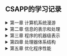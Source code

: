 ## CSAPP的学习记录

<details>
<summary> 第一章 计算机系统漫游</summary>

#### 引言

计算机系统是由**硬件**和**系统软件**组成的,它们共同工作来运行应用程序.

#### 1.1 信息就是位+上下文

hello程序的生命周期是从一个**源程序**开始的,即程序员通过编辑器创建并保存的文本文件,文件名是hello.c.也是一个比特序列.

区分不同数据对象的唯一方法是我们读到这些数据对象时的上下文.比如,在不同的上下文中,一个同样的字节序列可能表示一个整数,浮点数,字符串或者机器指令.

#### 1.2 程序被其他程序翻译成不同的格式

为了在系统上运行hello.c程序,每条C语句都必须被其他程序转化为一系列的低级机器语言指令.然后这些指令按照一种称为可执行目标程序的格式打好包,并以二进制磁盘文件的形式存放起来.目标程序也成为可执行目标文件.

在Unix系统上,从源文件到目标文件的转化是由编译器驱动程序完成的:

linux> gcc -o hello hello.c

![1](https://i.loli.net/2020/07/11/tavni1F3OQq9wZR.png)

#### 1.7 进程

一个CPU看上去都像是并发地执行多个进程,这是通过处理器在进程间切换来实现的.操作系统实现这种交错执行的进程称为**上下文切换.**]

操作系统保持跟踪进程运行所需的所有状态信息.这种状态,也就是**上下文**,包括很多信息,比如PC和寄存器文件的当前值,以及主存的内容.

#### 1.7.2 进程

一个进程实际上可以由多个称为线程的执行单元组成,每个线程都运行在进程的上下文中,并共享同样的代码和全局数据.

#### 1.7.3 虚拟内存

虚拟内存是一个抽象概念,它为每个进程提供了一个假象,即每个进程都在独占地使用主存.每个进程看见的内存都是一致的,称为虚拟地址空间.

虚拟地址空间由大量精确定义的区构成.

从最低的地址开始:

- 程序代码和数据
- 堆
- 共享库
- 栈
- 内核虚拟空间

#### 1.9.1 Amdahl定律

> S=1/(1-a+a/n)

主要观点:  要想显著加速整个系统,必须提升全系统中相当大的部分的速度.

#### 1.9.2 并发与并行

- 并发是指一个同时具有多个活动的系统,其目的是让计算机做的更多
- 并行则是指用并发来使一个系统运行得更快,目的是让计算机运行的更快.

主要是三个层次

- 线程级并发
- 指令级并行
- 单指令、多数据并行

#### 1.9.3 抽象

操作系统内核就是应用程序和硬件之间的媒介.它提供了三个基本的抽象:

1. 文件是对I/O设备的抽象
2. 虚拟内存是对主存和磁盘的抽象
3. 进程是处理器、主存和I/O设备的抽象.
</details>
<details>
<summary> 第二章 信息的表示和处理</summary>
> 孤立的一个位不是非常有用.但是,当把位组合在一起,再加上某种解释,即赋予不同的可能位模式以含义,就能够表示任何有限集合的元素.

#### intro

计算机的表示法是用有限数量的位来对一个数字编码,因此,但结果太大以至于不能表示时,某些计算就会溢出.

整数的表示虽然只能编码一个相对较小的数值范围,但是这种表示是准确的;

而浮点数虽然可以编码一个较大的数值范围,但是这种表示只是近似的.

#### 2.1.2 字数据大小

每台计算机都有一个字长,指明**指针数据**的标称大小.因为虚拟地址是以这样的一个字来编码的,所以字长决定的最重要的系统参数就是虚拟地址空间的最大大小.

使用确定大小的整数类型是程序员精确控制数据表示的最佳途径.其中包括ISO C99引入的int32_t和int64_t,分别为4字节和8字节.这样会有更好的移植性. 使用sizeof也是一种好方法.

#### 2.1.3 寻址和字节顺序

关于大小端的问题:

比如int x=0x1234567.

如果是大端法就是 01 23 45 67

小端法则是 67 45 23 01

大多数Intel兼容机都只有小端模式.

讲解程序代码: [show_byte.cpp](https://github.com/whhhite/skr_university_learning_record/blob/master/csapp/%E7%AC%AC%E4%BA%8C%E7%AB%A0/show_bytes.cpp)

##### 练习2.6:

len是不包括最后的\x00的.

##### 练习2.11:

inplace_swap这个函数是异或置换,所以中间值置0

#### 2.1.7 C语言中的位级运算

位级运算的一个常见应用是实现掩码运算，掩码是一个位模式。使用类似~0得到全1的掩码,这样的代码具有移植性.

##### 练习2.25:

length=0

0U-1=UMax,所以访问了非法地址. coredump

##### 练习2.26:

无符号数,小减大,会产生一个很大的无符号数.

#### 函数getpeername的安全漏洞

问题是由于数据类型的不匹配造成的:在一个地方是无符号数,另一个地方是有符号数.

##### 练习2.27

return (x+y)>=x 

##### 练习2.30

正溢出: x>=0 && y>=0 && (x+y)<0

负溢出: x<0 && y<0 && (x+y)>0

##### 练习2.32

x>0 y=INT_MIN,两者异号不判断溢出,但其实是溢出了.

[tsub_ok.cpp](https://github.com/whhhite/skr_university_learning_record/blob/master/csapp/%E7%AC%AC%E4%BA%8C%E7%AB%A0/show_bytes.cpp)

#### XDR库中的安全漏洞

问题是由于乘法溢出,导致复制的字节大于已分配的缓冲区的界限.

##### 练习2.37

由于uint64_t的强制类型转换,在asize这部分还不会溢出.

但是由于malloc的参数类型和是size_t,在这里还是会产生溢出.

应该修改成:

```
  uint64_t asize = ele_cnt * (uint64_t) ele_size;
  unsigned int asize2 = ele_cnt * ele_size;
  if (asize == asize2) {//执行分配 }
  else { //抛出异常}
```

#### 2.3.6 乘以常数

由于整数乘法比移位和加法的代价要大得多,许多C语言编译器试图以移位,加法和减法的组合消除很多整数乘以常数的情况.

如: x*14 则根据 14=2^3+2^2+2,编译器会重写成(x<<3)+(x<<2)+(x<<1)

##### 练习题2.42

见[div_16.cpp](https://github.com/whhhite/skr_university_learning_record/blob/master/csapp/%E7%AC%AC%E4%BA%8C%E7%AB%A0/div16.cpp)

##### 练习题2.46

A.对齐后得到结果是 0.00000000000000000000000[1100]

B.2^(-24)

C.运行了100个小时,有100 * 3600 * 10次,所以误差还是挺大的,大概0.343秒

D.差了686米

#### 2.4.2 IEEE浮点表示

V=(-1)^s × M × 2^E

将浮点数的位表示划分为三个字段

- 一个单独的符号位直接编码符号s
- k位的阶码字段 exp
- n位的小数字段frac

float中 s=1 k=8 n=23 

double中 s=1 k=11 n=52

分为三种情况:

1. 规格化的值

偏置值Bias=2^(k-1)-1

阶码的值 E=e-Bias

M=1+f,也叫做隐含的以1开头的表示

2. 非规划化的值

E=1-Bias

M=f

3. 特殊值

当阶码全为1,小数全为0则为无穷

小数非0时,则表示为NaN(Not a number)

#### 2.4.5 浮点运算

浮点加法有个最大的问题，就是不具有结合性，大数会把小的数字吃掉，这是因为舍入的原因。乘法也一样

##### 练习2.54

int转float 有可能被舍入,
</details>

<details>
<summary> 第三章 程序的机器级表示</summary>

#### 3.2.1 机器级代码


- 程序计数器(通常称为"PC",在x86-64中用%rip表示)给出将要执行的下一条指令在内存中的地址.
- 整数寄存器文件中包括16个命名的位置,分别存储64位的值.这些寄存器可以存储地址或整数数据
- 一组向量寄存器可以存放一个或多个整数或浮点数值

程序内存包含:程序的可执行机器代码,操作系统需要的一些信息,用来管理过程调用和返回的运行时栈,以及用户分配的内存块(比如说用malloc库函数分配的)



#### 3.4.1 操作数指示符

大多数指令有一个或多个操作数,指示出执行一个操作中要使用的源数据值,以及放置结果的目的位置.

各种不同的操作数的可能性被分为三种类型:

1. 立即值, 用来表示常数, 用$开头.可以直接写整数,汇编器会将其编译成对应的二进制格式.
2. 寄存器, 即寄存器的名称, 代表某个寄存器内部的值.
3. 内存引用, 代表某个内存地址的值, 也就是寻址或者说是取地址运算, 用括号包起来一个值, 这个值可以是常量, 取得的值或者是计算所得.

寻址的模式,最常用的形式是 

`计算出的内存地址 = 立即数偏移量 + Rb + Ri * s`



##### 练习题3.1

|      地址      |  值  |
| :------------: | :--: |
| 内存地址 0x100 | 0xFF |
| 内存地址 0x104 | 0xAB |
| 内存地址 0x108 | 0x13 |
| 内存地址 0x10C | 0x11 |

| 寄存器 |  值   |
| :----: | :---: |
|  %rax  | 0x100 |
|  %rcx  |  0x1  |
|  %rdx  |  0x3  |



|     操作数      |                              值                              |
| :-------------: | :----------------------------------------------------------: |
|      %rax       |                            0x100                             |
|      0x104      |                  表示寻绝对地址,结果是0xAB                   |
|     $0x108      |                          常量 0x108                          |
|     (%rax)      |        将%rax寄存器中的0x100当做地址寻址,结果是 0xFF         |
|     4(%rax)     | 表示基址+偏移量地址,为 %rax中的 0x100地址加0x4,即 0x104地址,结果为0xAB |
|  9(%rax, %rdx)  |    表示变址寻址, 为 9+ 0x100 + 0x3 = 0x10C, 所以值是0x11     |
| 260(%rcx, %rdx) |           同理地址是 260 + 1 + 3 = 0x108, 值是0x13           |
|  0xFC(,%rcx,4)  |       比例变址寻址,结果是 0xFC + 4 = 0x100, 值是 0xFF        |
| (%rax, %rdx, 4) |  带s的变址寻址,计算后的内存是 0x100 + 4*3 = 0x10C,值是0x11   |

#### 3.4.2 数据传送指令

##### MOV类

> 指令为: MOV  S , D
>
> 效果为: 传送 D<-S

在这里把S叫做源操作数, 把D叫做目的操作数.

MOV类由四条指令构成:**movb**,**movw**,**movl**,**movq**,区别是操作数大小不同.

x86-64限制了MOV的两个操作数都不能都是内存地址,如果要实现,就找寄存器当工具人. 

大多数情况中,MOV指令只会更新目的操作数指定的那些寄存器字节或内存位置.唯一例外是,**movl**指令以寄存器作为目的时,会把该寄存器的高位4字节设置为0.这是由于x86-64采用的惯例,即任何为寄存器生成的32位值得指令都会把该寄存器的高位部分置为0.

常规的movq命令只能处理32位的源操作数,将其符号扩展得到64位. 而movbsq可以直接将64位数作为源操作数, 但目的只能是寄存器.

关于MOVZ和MOVS,这两个指令都是在将较小的源值复制到较大的目的时使用.

区别在于MOVZ使用0来填充,而MOVS使用符号位来填充.

在MOVS中有个指令cltq,用于将%eax符号扩展到%rax,等价于movslq %eax,%rax.



##### 练习题3.3

`movb $0xF, (%ebx)`	内存引用的寄存器必须是4bytes，改成`movb $0xF, (%rbx)`
`movb %al, %sl`	没有叫做`sl`的寄存器,只有`sil`和`spl`.
`movl %eax, %rdx`	寄存器大小不匹配



##### 练习题3.4

|     src_t     |  dest_t  |                             指令                             |
| :-----------: | :------: | :----------------------------------------------------------: |
|     long      |   long   |          movq (%rdi),%rax; <br />move %rax, (%rsi)           |
|     char      |   int    | 扩展符号到32位,<br />movsbl (%rdi), %eax;<br />movl %eax, (%rsi) |
|     char      | unsigned |         movsbl (%rdi), %eax;<br />movl %eax, (%rsi)          |
| unsigned char |   long   | unsigned, 零扩展. 零扩展没有扩展到64位的指令,32位就相当于64位的零扩展了.<br />movzbl (%rdi), %rax<br />movq %rax, (%rsi) |
|      int      |   char   |  区别在第二步<br />movl (%rdi), %eax<br />movb %al, (%rsi)   |



##### 练习题3.5

不考虑编译优化的话是:

```
void decode1(long *xp, long *yp, long *zp){
	long temp1 = *xp;
	long temp2 = *yp;
	long temp3 = *zp;
	*yp = temp1;
	*zp = temp2;
	*xp = temp3;
}
```



#### 3.4.4 压入和弹出栈数据

从%rbp寄存器中压一个四字入栈的指令`pushq`可以分解为:

```popq可以分解为:
subq $8, %rsp
push %rbp, (%rsp)
```

`popq`可以分解为:

```
movq (%rsp), %rax
addq %$8, %rsp
```



#### 3.5.3 移位操作

移位量可以是一个立即数,或者放在单字节寄存器%cl上.

| leaq 7 (%rax, %rax, 8), %rdx | `x + 8x + 7` |
| ---------------------------- | ------------ |
|                              |              |

##### 练习3.9

```
// x in %rdi, n in %rsi
shift_left4_rightn:
    movq %rdi, %rax;
    salq  $4, %rax     # x <<= 4
    movq %esi, %ecx;
    sarq  %cl, %rax    # x >>= n
```

##### 练习3.10

```
long t1 = x | y;
long t2 = t1 >> 3;
long t3 = ~t2;
long t4 = z - t3;
```

##### 练习3.11:

用于置0.比move开销小.



#### 3.5.5 特殊的算术操作

`imulq`和`mulqs`: "单操作数"乘法指令,用于处理128位的乘积.其中一个参数必须在%rax中.结果用%rdx存高64位,用%rax存低64位.

`idivq`:这个是有符号数的除法指令, 操作数S是除数, 被除数固定使用%rax作为低64字节, %rdx作为高64字节. 除法进行完之后,商存储在%rax中, 而余数存储在%rdx中.

`cqto`: 这个指令没有操作数, 将%rdx的位设置为%rax的符号位



##### 练习3.12

把`cqto`改成把%rdx的位置为0;



#### 3.6.1条件码

1. CF 进位标志, 最近的操作使最高位产生进位
2. ZF 零标志, 最近的操作的结果得到0
3. SF 符号标志, 最近的操作结果是负数
4. OF 溢出标志, 最近的操作导致补码溢出,正负溢出都算



`CMP`和`TEST`只改变条件码,前者是减法,后者是与(检测正负0).

同时注意`CMP`的操作数与`SUB`是相反的.

`SET`和`JMP`都可以根据条件码进行判断操作.

##### 练习3.13

- ```
  cmpl  %esi, %edi
  setl  %al
  ```

  后缀 ‘l’ 和寄存器指示符表明是 32 位操作数，而且调用的是有符号的小于比较。所以 `data_t` 一定是 int 。

- ```
  cmpw  %si, %di
  setge %al
  ```

  后缀 ‘w’ 和寄存器指示符表明是 16 位操作数，而且调用的是有符号的大于等于。所以 `data_t` 一定是 short。

- ```
  cmpb  %sil, %dil
  setbe %al
  ```

  后缀 ‘b’ 和寄存器指示符表明是 8 位操作数，而且调用的是无符号小于等于。所以 `data_t` 一定是 unsigned char 。

- ```
  cmpq  %rsi, %rdi
  setne %al
  ```

  后缀 ‘q’ 和寄存器指示符表明是 64 位操作数，同时比较符号是 `!=` ，有符号、无符号和指针参数都是一样的。所以 `data_t` 可以是 long、unsigned long 或 char * 。



`JMP`三种用法:

1. `JMP .L1`  等于goto
2. `JMP *%rax ` 用%rax的值作为跳转目标
3. `JMP *(%rax) `以%rax的值来读地址,从内存中读出并且跳转.



##### 练习3.15

```
4003fa: 74 02    je    XXXXXX
4003fc: ff do    callq *%rax
```

> je 指令的目标为 `0x4003fc + 0x02 = 0x4003fe` 

```
40042f: 74 f4    je   XXXXXX
400431: 5d       pop  %rbp
```

> je 指令的目标为 `0x400431 - 12（0xf4是-12的一个字节的补码表示）= 0x400425` 

```
XXXXXX: 77 02    ja   400547
XXXXXX: 5d       pop  %rbp
```

> 跳转目标是绝对地址 `0x400547` 。根据字节编码，一定在距离 pop 指令 `0x2` 的地址处。所以，pop 指令地址为 `0x400547 - 0x2 = 0x400545` 。**注意，ja 指令的编码需要 2 个字节。**所以 ja 指令的地址为 `0x400543`处。

```
4005e8: e9 73 ff ff ff     jmp  XXXXXX
4005ed: 90                 nop
```

> 偏移量是 `0xffffff73` ，也就是 `-141` 。所以跳转目标为 `0x4005ed - 141 = 0x400560` 

##### 练习3.18

```
long test(long x, long y, longz) {
    long val = x + y + z;
    if (x < -3) {
        if (y < z)
            val = x * y;
        else
            val = y * z;
    } else if (x > 2) 
        val = x * z;
   return val;
}
```



##### 练习3.21

```
long test(long x, long y) {
    long val = 8 * x;
    if (y > 0) {
        if (x < y)
            val = y - x;
        else
            val = x & y;
    } else if (y <= -2)
        val = x + y;
    return val;
}
```

#### 3.6.7 循环

##### 练习3.23

A.`%rax` 存放 x ，`%rcx` 存放 y ，`%rdx` 存放 n 

B. 用`leaq`指令 实现+y和++;

##### while循环

while语句的通用形式如下:

```
while(test-expr):

​	body-statement
```



1. 第一种翻译方法,我们称之为`跳转到中间`,它执行一个无条件跳转跳到循环结尾处的测试,以此来执行初始的测试.

```
	goto test;

loop:

​	body-statement

test:

​	t=test-expr;

​	if(t)

​		goto loop;
```

2. 第二种翻译方法,我们称之为`guarded-go`,首先用条件分支,如果初始条件不成立就跳过循环,把代码变换为`do-while`循环.

```
t=test-expr;

if(!t)

​	goto done;

loop:

​	body-statement;

​	t=test-expr;

​	if(t)

​		goto loop;

done;
```



##### 练习3.24

```
long loop_while(long a, long b)
{
    long result = 1;
    while (a < b) {
        result = result * (a + b);
        a = a + 1 ;
    }
    return result;
}
```

##### 练习题3.26

1. `jmp`

2. ```
   long fun_a(unsigned long x) {
       long val = 0;
       while (x) {
           val ^= x;
           x >>= 1;
       }
       return val & 0x1;
   }
   ```

3. 奇偶校验

##### for循环:

```
for(init-expr;test-expr;update-expr)

​	body-statement
```

等价于

```
init-expr;

while(test-expr){

​	body-statement;

​	update-expr

}
```

GCC为for循环产生的代码时while循环的两种翻译之一.

##### 练习3.28

A.

```
long fun_b(unsigned long x) {
    long val = 0;
    long i;
    for (i = 64; i != 0; i--) {
        val = (val * 2) | (x & 0x1);
        x >>= 1;
    }
    return val;
}
```

B.因为是使用guarded-do生成的,而初始化为0x40,一定满足,所以没必要测试.

C.reverse

##### 练习3.29

A. 导致i++无法执行,进入死循环.

B. 用goto跳过body-statement.

#### 3.6.8 switch语句

swtich 语句通过使用`跳转表`这种数据结构使得实现更加高效.\

GCC扩展了C语言, 加入了&&运算符用来取得指向标号的指针, 然后组成一个指针数组. 这样就可以用测试的值运算后得到的值直接进行索引来跳转.

` jmp *.L4(, %rsi, 8)`

跳转表:

```
.L4:
    .quad    .L3
    .quad    .L8
    .quad    .L5
    .quad    .L6
    .quad    .L7
```

##### 练习3.30

分析汇编:

```
# void switch2(long x, long *dest)
# x in %rdi
switch2:
    addq    $1, %rdi    # x = x + 1 ，所以 x 的最小值是 -1    
    cmpq    $8, %rdi    # 7结束   
    ja      .L2         # 超过 8 就跳转到 L2，所以 L2 相当于 default   
    jmp     *.L4(, %rdi, 8)    # 没有超过 8 就进入跳转表
```

##### 练习3.31

```
void switcher(long a, long b, long c, long *dest)
{
    long val;
    switch(a) {
    case 5:     /* Case A */
        c = b ^ 15;
        /* Fall through */
    case 0:     /* Case B */
        val = c + 112;
        break;
    case 2:     /* Case C */
    case 7:     /* Case D */
        val = (c + b) << 2;
        break;
    case 4:     /* Case E */
        val = a;
        break;
    default:
        val = b;
    }
    *dest = val;
}
```



#### 3.7过程

过程是软件中一种很重要的抽象.它提供了一种封装代码的方式,用一组指定的参数和一个可选的返回值实现了某种功能.过程在不同的语言中的表现形式不同, 比如函数, 方法等.

假设过程P调用过程Q:

- 传递控制: 在进入过程Q的时候,程序计数器必须被设置为Q的代码的初始地址,然后在返回时,要把程序计数器设置为P中调用Q后面那条指令的地址.
- 传递数据: P必须能向Q提供一个或多个参数,Q也能返回一个值.
- 分配和释放内存: Q可能需要为局部变量分配内存,返回时释放内存.

##### 3.7.1 运行时栈

C语言过程调用机制的一个关键特征在于使用了栈数据结构提供的后进先出的内存管理原则.

##### 3.7.3 数据传送

其实就是调用规则.

| 操作数大小 | 参数数量 |      |      |      |      |      |
| :--------: | :------: | :--: | :--: | :--: | :--: | ---- |
|            |    1     |  2   |  3   |  4   |  5   | 6    |
|     64     |   %rdi   | %rsi | %rdx | %rcx | %r8  | %r9  |
|     32     |   %edi   | %esi | %edx | %ecx | %r8d | %r9d |
|     16     |   %di    | %si  | %dx  | %cx  | %r8w | %r9w |
|     8      |   %dil   | %sil | %dl  | %cl  | %r8b | %r9b |

多于6个参数的放栈上.

##### 练习3.33

根据 size得知 sizeof(a)+sizeof(b)=6

所以一个为4,一个为2.且4扩8,2变1.

`int procprob(int a, short b, long *u, char *v)`
`int procprob(int b, short a, long *v, char *u)`

#### 3.7.5 寄存器中的局部存储空间

根据惯例,寄存器`%rbx`,`%rbp`和`%r12~%r15`被划分为`被调用者保存寄存器`.

所有其他的寄存器,除了栈指针`%rsp`,都分类为`调用者保存寄存器`



##### 练习3.34

A.局部值 a0 ~ a5 分别保存被调用者保存寄存器 %rbx、%r15、%r14、%13、%12 和 %rbp。

B.局部值 a6 和 a7 存放在栈中相对于栈指针偏移量为 0 和 8 的地方。

C. 因为用于存临时变量的寄存器只有6个. 

##### 练习3.35

寄存器保存参数x的值

```
long rfun(unsigned long x){
    if( x == 0 ){
        return return 0;
    }
    unsigned long nx = x >> 2;
    long rv = rfun(nx);
    return x + rv;
}
```

#### 3.8 数组分配和方问

#### 3.8.1 基本原则

假设E是一个int型的数组,而我们想计算E[i],在此,E的地址存放在寄存器%rdx中,而i存放在寄存器%rcx中.内存引用指令为:

> movl (%rdx,%rcx,4),%eax

#### 3.9.1 结构

类似于数组的实现,结构的所有组成部分都存放在内存中一段连续的区域内,而指向结构的指针就是结构第一字节的地址.

rp->width等价于表达式(*rp).width.

结构的各个字段的选取完全是在编译时处理的.机器代码不包含关于字段声明或字段名字的信息.

##### 练习3.42

```
long fun(struct ELE *ptr){
    long value = 0;
    while(ptr!=NULL){
        value += ptr->v;
        ptr= ptr->p;
    }
    return value;
}
```

#### 3.9.2联合

联合的空间始终等于其中最大的元素所占据的空间. 联合的一个优点是, 以不同的数据类型去访问数据的时候, 位级表示是一样的.

如果数据结构中存在很多互斥的数据,使用联合能够节省非常大的空间.

##### 练习3.43

|         expr         | type  |                             代码                             |
| :------------------: | :---: | :----------------------------------------------------------: |
|      `up->t1.u`      | long  |            `movq (%rdi), %rax movq %rax, (%rsi)`             |
|      `up->t1.v`      | short |             `movw 8(%rdi), %ax movw %ax, (%rsi)`             |
|     `&up->t1.w`      | char* |              `addq $10, %rdi movq %rdi, (%rsi)`              |
|      `up->t2.a`      | int*  |                     `movq %rdi, (%rsi)`                      |
| `up->t2.a[up->t1.u]` |  int  | `movq (%rdi), %rax movl (%rdi, %rax, 4), %eax movl %eax, (%rsi)` |
|     `*up->t2.p`      | char  |    `movq 8(%rdi), %rax movb (%rax), %al movb %al, (%rsi)`    |

#### 3.9.3 数据对齐

对齐限制简化了形成处理器和内存系统之间接口的硬件设计.

##### 练习3.44

A. `struct P1 {int i; char c; int j; char d};`

|  i   |  c   |  j   |  d   | 总共 | 对齐 |
| :--: | :--: | :--: | :--: | :--: | :--: |
|  0   |  4   |  8   |  12  |  16  |  4   |

B. `struct P2 {int i; char c; char d; long j};`

|  i   |  c   |  j   |  d   | 总共 | 对齐 |
| :--: | :--: | :--: | :--: | :--: | :--: |
|  0   |  4   |  5   |  8   |  16  |  8   |

C. `struct P3 {short w[3]; char c[3]};`

|  w   |  c   | 总共 | 对齐 |
| :--: | :--: | :--: | :--: |
|  0   |  6   |  10  |  2   |

D. `struct P4 {short w[5]; char *c[3]};`

|  w   |  c   | 总共 | 对齐 |
| :--: | :--: | :--: | :--: |
|  0   |  16  |  40  |  8   |

E. `struct P5 {struct P3 a[2]; struct P2 t};`

|  a   |  t   | 总共 | 对齐 |
| :--: | :--: | :--: | :--: |
|  0   |  24  |  40  |  8   |

##### 练习3.45

A.

|  字段  |  a   |  b   |  c   |  d   |  e   |  f   |  g   |  h   |
| :----: | :--: | :--: | :--: | :--: | :--: | :--: | :--: | :--: |
|  大小  |  8   |  2   |  8   |  1   |  4   |  1   |  8   |  4   |
| 偏移量 |  0   |  8   |  16  |  24  |  28  |  32  |  40  |  48  |

B. 56 个字节长。

C. 从大往小排 40

#### 3.10.1 理解指针

- 每个指针都对应一个类型.这个类型表明该指针指向的是哪一类对象.
  - 指针类型不是机器代码中的一部分
  - 它们是C语言提供的一种抽象,帮助程序员避免寻址错误
- 每个指针都有一个值
  - 这个值是某个指定类型的对象的地址
  - 特殊的NULL(0)值表示该指针没有指向任何地方
- 指针用'&'运算符创建
  - leaq指令是设计用来计算内存引用的地址的.
  - &运算符的机器代码实现常常用这条指令来计算表达式的值
- *操作符用于间接引用指针.
  - 间接引用是用内存引用来实现的
- 数组与指针紧密联系
  - 数组引用(a[3])与指针运算和间接引用(*(a+3))有一样的效果
- 将指针从一种类型强制转换成另一种类型,只改变它的类型,而不改变它的值.
- 指针也可以指向函数.
  - 函数指针的值是该函数机器代码表示中第一条指令的地址.

</details>

<details>
<summary> 第四章 处理器体系结构</summary>

## 处理器体系结构

`指令集体系结构`(Instruction-Set Architecture, ISA)

### 4.1 Y86-64指令集体系结构

1. 15个寄存器, 不包括%r15. 这样内部寻址可以用0-15来选择寄存器. %rsp依然用作栈指针
2. 每个寄存器都存储64位=8字节值, 机器里操作的所有值也都是8字节长
3. 三个一位的条件码: ZF SF 和 OF
4. 程序计数器 PC
5. 有一个状态码 Stat 用于表示程序状态
6. DMEM 内存, 这用虚拟地址来引用

#### 4.1.2 Y86-64指令

只包括8字节整数操作

- `movq`. irmovq, rrmovq, mrmovq, rmmovq. 第一个字母表示源, 第二个字母表示目标. i = 立即数, r = 寄存器, m = 内存
  - 内存引用方式是简单的基址和偏移量形式. 
- 运算指令有四个, addq, subq, andq, xorq, 只能对寄存器进行操作. 这些指令会同时设置条件码.
- 7个跳转指令, jmp, jle, jl, je, jne, jge, jg
- 6个条件传送指令, cmovle, cmovl, cmove, cmovne, cmovge, cmovg. 
- call 和 ret 
- pushq 和 popq
- halt 停止指令的执行, 导致处理器停止,状态码会设置成HLT.

#### 4.1.3 指令编码

每条指令的第一个字节表明指令的类型.这个字节分为两部分,每部分4位;高四位是代码部分,低四位是功能部分.

几个指令类的具体代码对应关系如下:

| 整数操作 |          | 分支指令 |          |      |          | 传送指令 |          |        |          |
| :------: | :------: | :------: | :------: | :--: | :------: | :------: | :------: | :----: | :------: |
|   指令   | 字节编码 |   指令   | 字节编码 | 指令 | 字节编码 |   指令   | 字节编码 |  指令  | 字节编码 |
|   addq   |    60    |   jmp    |    70    | jne  |    74    |  rrmovq  |    20    | cmovne |    24    |
|   subq   |    61    |   jle    |    71    | jge  |    75    |  cmovle  |    21    | cmovge |    25    |
|   andq   |    62    |    jl    |    72    |  jg  |    76    |  cmovl   |    22    | cmovg  |    26    |
|   xorq   |    63    |    je    |    73    |      |          |  cmove   |    23    |        |          |

寄存器的编码是:

|  寄存器  | 编码 |
| :------: | :--: |
|   %rax   |  0   |
|   %rcx   |  1   |
|   %rdx   |  2   |
|   %rbx   |  3   |
|   %rsp   |  4   |
|   %rbp   |  5   |
|   %rsi   |  6   |
|   %rdi   |  7   |
| %r8-%r14 | 8-E  |
| 无寄存器 |  F   |

所有整数采用小端法格式.当指令按照反汇编格式数写时,这些字节就以相反的顺序出现.

指令集的一个 重要性质就是字节编码必须有唯一的解释.

##### 练习4.1

```
0x100 30 F3 0F 00 00 00 00 00 00 00
0x10A 20 31
0x10C 40 13 fd ff ff ff ff ff ff ff
0x116 60 31
0x118 70 0C 01 00 00 00 00 00 00
```

#### 4.1.4 Y86-64异常

状态码stat对应的值:

|  值  | 名称 |     含义      |
| :--: | :--: | :-----------: |
|  1   | AOK  |   正常操作    |
|  2   | HLT  | 执行了HLT命令 |
|  3   | ADR  |   非法地址    |
|  4   | INS  |   非法指令    |

#### 4.1.5 Y86-64程序

以"."开头的词是`汇编器伪指令`.它们告诉汇编器调整地址,以便在那里产生代码或插入一些数据.

##### 练习题4.4

```
long rsum(long *start, long count)
start in %rdi, count in %rsi

rsum:
    xorq %rax, %rax         %rax置0
    test %rsi, %rsi         测试count
    jle  L2                 小于等于0则跳转到L2

    pushq %rbp
    movq (%rdi), %rbx       把start的值保存到%rbp中
    addq $8, %rdi           准备参数 start + 1
    subq $1, %rsi           准备参数 count - 1
    callq rsum              调用新过程
    addq %rbx, %rax         将保存的start的值加到返回值上
    popq %rbx               恢复%rbp的值
    ret                     返回%rax
  .L2
    rep; ret                返回0, 直接返回0的情况下, 没有用到%rbp, 所以也无需弹栈
```

修改部分加**表示:

```
long rsum(long *start, long count)
start in %rdi, count in %rsi

rsum:
    xorq %rax, %rax         %rax置0
**  andq %rsi, %rsi         测试count
    jle  L2                 小于等于0则跳转到L2

    pushq %rbp
**  mrmovq (%rdi), %rbx     把start的值保存到%rbp中
**  irmovq $1, %r8          准备常量1到%r8寄存器
**  irmovq $8, %r9          准备常量8到%r9寄存器
**  addq %r9, %rdi          准备参数 start + 1
**  subq %r8, %rsi          准备参数 count - 1
    callq rsum              调用新过程
    addq %rbx, %rax         将保存的start的值加到返回值上
    popq %rbx               恢复%rbp的值
    ret                     返回%rax
  .L2
    rep; ret                返回0, 直接返回0的情况下, 没有用到%rbp, 所以也无需弹栈
```

##### 练习题4.5

压入%rsp的原始值,因为减为0

##### 练习题4.6

弹出原来的值.

### 4.2 HCL

在HCL中,多路复用函数是用`情况表达式`来描述的

```
[
    select1 : expr1;
    select2 : expr2;
    select3 : expr3;
        .
        .
        .
    selectN : exprN;
]
```

集合存储器时钟 暂不总结

### 4.3 Y86-64

处理的阶段:

- 取指
  - 从内存中读取指令字节.地址为程序计数器(PC)的值
  - 从指令中抽取指令指示部分的两个四位部分,称为icode(指令代码)和ifun(指令功能
  - 它可能取出一个寄存器指示符字节,指明一个或两个寄存器操作数指示符rA和rB.
  - 它还可能取出一个8字节常数字valC.
  - 它按顺序方式计算当前指令的下一条指令的地址valP.
- 译码
  - 从寄存器文件中读入最多两个操作数,得到值valA和valB
- 执行
  - ALU要么执行指令指明的操作,计算内存引用的有效地址,要么增加或减少栈指针,得到的值为valE.
  - 也可能设置条件码,根据条件传送指令更新目标寄存器,以及决定跳转.
- 访存
  - 这个阶段可以将数据写入内存, 或者从内存读出数据, 读出的值为valM.
- 写回
- 更新PC

##### OPq系列指令和rrmovq,irmovq指令

这一系列指令无需操作内存, 来看一看三者的执行过程:

|  阶段  |                          Opq rA, rB                          |                        rrmovq rA, rB                         |                         irmovq V, rB                         |
| :----: | :----------------------------------------------------------: | :----------------------------------------------------------: | :----------------------------------------------------------: |
| 取指令 | 从程序计数器的地址中取出icode:ifun, 由于是单字节, 下一条程序计数器的地址 +1: M1[PC] => icode:ifun 取单字节, 表示两个寄存器, 下一条程序计数器的地址 +1: M1[PC+1] => rA : rB 取完了两字节的指令, 得到下一条程序计数器的地址是 PC + 2, 此时知道了valP的值: PC + 2 => valP | 由于rrmovq和OPq操作的都是两个寄存器, 因此这一阶段和OPq相同.  | irmovq相比前两个操作, 除了读入之前两个操作的两字节之外, 还需要读入额外的8字节操作数valC: M8[PC+2] => valC valP => PC + 10 |
|  译码  |    从寄存器中读出valA和valB: R[rA] => valA R[rB] => valB     |   由于rrmovq只需要知道rA的值,因此只取rA的值: R[rA] => valA   |        由于valA是不用操作的, valB是目标, 所以无需译码        |
|  执行  | 将valB 和 valA 送入ALU进行操作, 得到 valE: valA OP valB => valE 同时我们的Y86还会在此时设定条件码: Set CC | 此时由于无需计算valA, 实际的操作就是valA + 0, 不改变valA: valA + 0 => valE | 无需记性计算, 只是把valC 放入 valB, 所以valE就是valC: valC + 0 => valE |
|  访存  |                    仅操作寄存器, 无需访存                    |                    仅操作寄存器, 无需访存                    |                        这个也无需访存                        |
|  写回  |              要把valE写入到 rB中: valE => R[rB]              |              要把valE写入到 rB中: valE => R[rB]              | 要把valE写入到 rB中: valE => R[rB], 这三条操作都是对rB操作, 所以是一样的 |
| 更新PC |                  更新程序计数器: valP => PC                  |                  更新程序计数器: valP => PC                  |   同样需要更新程序计数器: valP => PC, 这条指令长度是10字节   |

##### rmmovq 和 mrmovq 指令

最大的特点的带上了内存读写, 也就是存在访存操作. 因为有了访存操作, 在之前需要计算出内存地址

|  阶段  |                       rmmovq rA, D(rB)                       |                       mrmovq D(rB), rA                       |
| :----: | :----------------------------------------------------------: | :----------------------------------------------------------: |
| 取指令 | 两个取指令都是一样的: 取指令: icode:ifun <= M1[PC] 取寄存器: rA:rB <= M1[PC+1], 注意mrmovq解释寄存器的顺序相反 取偏移量常数: valC <= M1[PC+2] 指令是10字节长度, 计算出新的PC地址: valP = PC + 10 |                                                              |
|  译码  | 取出valA和valB, 因为valA是要写入的值, valB是基地址, 都要用到 | 只要取出valB即可, 因为valB的值是基地址, 要计算出实际的内存地址. rA则是目标对象 ,无需取出valA. |
|  执行  | 两者这里是一样的, 都需要通过valC和valB计算出实际内存地址: valE = valB + valC |                                                              |
|  访存  |  这条指令需要把valA写入valE对应的内存地址: valA => M8[valE]  |  这条指令先要从计算出的内存地址中取出valM M8[valE] => valM   |
|  写回  |                    这个指令无需写回寄存器                    |          将刚刚取出的valM写入寄存器: valM => R[rA]           |
| 更新PC |                          PC <= valP                          |                                                              |



##### pushq 和 popq 指令

多了操作%rsp寄存器的操作

|  阶段  |                            pushq                             |                             popq                             |
| :----: | :----------------------------------------------------------: | :----------------------------------------------------------: |
| 取指令 | 两个取指令都是一样的: 取指令: icode:ifun <= M1[PC] 取寄存器: rA:rB <= M1[PC+1], 注意mrmovq解释寄存器的顺序相反 指令是2字节长度, 计算出新的PC地址: valP = PC + 2 |                                                              |
|  译码  | pushq的译码要注意, 在指令里取出来的rB是F, 但是这里实际操作需要从rA中取到valA, 因为这是要压栈的数据. 此外还自动从当前的%rsp中取出当前的栈地址, 当做valB M8[rA] => valA M8[%rsp] => valB | popq这里更特别, 由于是从栈里取数, 现在寄存器中的值是什么无需关心, 这里取两次%rsp的值分别放入valA和valB: R[%rsp] => valA R[%rsp] => valB |
|  执行  | 想一想之前的要求, 在写入内存之后, 更新栈指针. 要先计算出来写入内存之后新的栈顶指针. 由于栈顶指向的是第一个元素, 所以要算出来新的栈顶地址: valB – 8 => valE | 对比一下pushq, 当前的%rsp指向的是当前的栈顶, 要先计算出来弹栈之后的下一个栈顶地址: valB + 8 => valE |
|  访存  | 访存对于两个指令来说很关键, 压栈就是将valA压入新的栈顶对应的地址: valA => M8[valE] | 弹栈这里要注意, 是从原来的栈顶, 也就是valA中读出数据, 不是valE M8[valA] => valM |
|  写回  | 这里要注意, 写回的时候写哪个? 显然是更新过的栈指针valE valE => R[%rsp] | 这里要注意, 写回栈指针用的也是更新过的栈指针valE valE => R[%rsp] 此外由于是弹栈, 还需要将读取的valM写入到rA寄存器中来: valM => R[rA] 注意这是有顺序的, valM后发生 |
| 更新PC |           这2个指令都是2字节, 所以 newPC <= PC + 2           |                                                              |

##### call 和 ret

 由于跳转的本质就是更新程序计数器, 所以在更新PC的阶段, 会根据CC码来判断要将跳转的地址写入PC, 还是仅仅更新PC到下一条指令的地址.

| 阶段   | jxx Dest                                                     | call Dest                                                    | ret                                                          |
| ------ | ------------------------------------------------------------ | ------------------------------------------------------------ | ------------------------------------------------------------ |
| 取指令 | M1[PC] => icode:ifun valC => M8[PC+1] 取跳转地址 valP = PC +9, 9字节长的指令 | 与jxx 指令完全相同: M1[PC] => icode:ifun valC => M8[PC+1] valP = PC +9, 9字节长的指令 | ret指令是1字节指令, 无需取常数: M1[PC] => icode:ifun valP = PC +1 |
| 译码   | jxx无需译码, 因为不需要操作寄存器和内存, 要跳转的地址valC和下一条指令地址valP均已知 | call包含了压栈操作, 按照压栈的流程, valA由于没有, 就用不到, 但是要把当前栈地址取出来: R[%rsp] => valB | ret包含了弹栈操作, 所以是valA和valB都要设置成%rsp R[%rsp] => valA R[%rsp] => valB |
| 执行   | jxx的执行阶段会根据跳转功能, 检测对应的条件码, 然后更新Cnd码 Cond(CC, ifun) => Cnd 信号 | 压栈, 所以栈指针-8 valE = valB – 8                           | 弹栈, 栈指针+8 valE = valB + 8                               |
| 访存   | 完全不需要访存                                               | 压栈, 将下一条地址压入栈中, 下一条地址是已经计算出的valP valP => M8[%rsp] | 弹栈, 用原始的栈指针去读valM, valM就是将跳转的地址 valM = M8[valA] |
| 写回   | 也无需写回                                                   | 更新%rsp 为 -8 之后的数字 valE => R[%rsp]                    | 将栈地址更新到 +8 的地址, 由于不涉及其他寄存器, 无需将值写入其他寄存器, 只更新栈指针寄存器: valE => R[%rsp] |
| 写回   | 这里很关键, 根据Cnd信号, 决定是把下一条地址写入PC(即不跳转), 还是把常数地址valC写入PC(即执行跳转): Cnd? valC: valP => PC | 由于压完了当前下一条地址, 下边就要跳转了, 所以是把常数valC 写入 PC: valC => PC | 从内存中读取了要跳转的地址 valM, 很显然要把valM 写入 PC: valM => PC |

### 4.3.2 SEQ硬件结构

主要是看图理解.

### 4.3.3 SEQ的时序

SEQ的实现包括组合逻辑和两种存储器设备:时钟寄存器(程序计算器和条件码寄存器),随机访问存储器(寄存器文件、指令内存和数据内存)

组合逻辑不需要任何时序或控制--只要输入变化了,值就通过逻辑门网络传播.

由于指令内存只用来读指令,因此我们可以将这个单元看成是组合逻辑.

现在还剩四个硬件的单元需要对它们的时序进行明确的控制--程序计数器.条件码寄存器,数据内存和寄存器文件.

要控制处理器中活动的时序,只需要寄存器和内存的时钟控制.

原则: 绝不回读

### 4.4 流水线的通用原理

流水线化的一个重要特性就是提高了系统的吞吐量,也就是单位时间内执行的指令总数,不过它也会轻微地增加延迟,也就是执行一个指令所需要的时间.

流水线的局限性:

- 不一致的划分
- 流水线过深,收益反而下降

### 4.5 Y86-64的流水线实现

- SEQ+: 重新安排计算阶段.

- 插入流水线寄存器

- 对信号进行重新排列和标号

- 预测下一个PC

- 流水线冒险

</details>
<details>
<summary> 第五章 优化程序性能</summary>


> 编译器必须很小心地对程序只使用安全的优化,也就是说对于程序可能遇到的所有可能的情况,在C语言标准提供的保证之下,优化后得到的程序和未优化的版本有一样的行为.

#### 5.1 优化编译器的能力和局限性

- 两个指针可能指向同一个内存位置的情况称为内存别名使用.

例如:

```
x=1000;y=3000;

*q=y; /*3000*/

*p=x; /*1000*/

t1=*q; /*1000 or 3000*/
```

如果编译器不能确定两个指针是否指向同一个位置,就必须假设什么情况都有可能,这就限制了可能的优化策略.

##### 练习题5.1

如果xp=yp,则无论传入参数值是什么,都会清零.

- 第二个妨碍优化的因素是函数调用.

假设函数有副作用,修改了全局程序状态的一部分.

大多数编译器不会试图判断一个函数是否没有副作用,如果没有,就可能被优化成像fun2中的样子.相反,编译器会假设最糟的情况,并保持所有的函数调用不变.

#### 5.2 表示程序性能

引入量度标准`每元素的周期数`(CPE),作为一种表示程序性能并知道我们改进代码的方法.

提到了`循环展开`的一个技术.大概意思就是在一个循环进行更多的迭代.

#### 5.4 消除循环的低效率

例如书上的例子:

```
#define IDENT 0
#define OP +

void combine1(vec_ptr v,data_t *dest){
    long i;
    *dest = IDENT;

    for (i = 0; i < vec_length(v);i++) {
        data_t val;
        //读取第i的索引的值到val中
        get_vec_element(v, i, &val);
        //将val根据OP累计到*dest中
        *dest = *dest OP val;
    }
}
```

里面循环的vec_length(v)移动到循环外.

```
void combine2(vec_ptr v,data_t *dest){
    //用局部变量存储向量长度
    long length = vec_length(v);

    long i;
    *dest = IDENT;

    for (i = 0; i < length;i++) {
        data_t val;
        get_vec_element(v, i, &val);
        *dest = *dest OP val;
    }
}
```

效率就提高了不少.

这个优化是一类常见的优化的一个例子,称为`代码移动`.这类优化包括识别要执行多次(例如在循环中)但是计算结果不会改变的计算.

这个示例说明了编程时一个常见的问题,**一个看上去无足轻重的代码片段有隐藏的渐进低效率.**

#### 5.4 消除循环的低效率

例如书上的例子:

```
#define IDENT 0
#define OP +

void combine1(vec_ptr v,data_t *dest){
    long i;
    *dest = IDENT;

    for (i = 0; i < vec_length(v);i++) {
        data_t val;
        //读取第i的索引的值到val中
        get_vec_element(v, i, &val);
        //将val根据OP累计到*dest中
        *dest = *dest OP val;
    }
}
```

里面循环的vec_length(v)移动到循环外.

```
void combine2(vec_ptr v,data_t *dest){
    //用局部变量存储向量长度
    long length = vec_length(v);

    long i;
    *dest = IDENT;

    for (i = 0; i < length;i++) {
        data_t val;
        get_vec_element(v, i, &val);
        *dest = *dest OP val;
    }
}
```

效率就提高了不少.

这个优化是一类常见的优化的一个例子,称为`代码移动`.这类优化包括识别要执行多次(例如在循环中)但是计算结果不会改变的计算.

这个示例说明了编程时一个常见的问题,**一个看上去无足轻重的代码片段有隐藏的渐进低效率.**

#### 5.5 减少调用过程

```
void combine3(vec_ptr v, data_t *dest) {
    long i;
    long length = vec_length(v);
    data_t *data = get_vec_start(v);
    //直接获取数组的首元素指针, 不再调用函数
    *dest=IDENT;
    for (i = 0; i < length; i++) {
        *dest = *dest OP data[i];
    }
}
```

这里书上提到了combine3把get_vec_element()函数调用提出来了,但是代码没有显示性能提升.

#### 5.6 消除不必要的内存引用

在这里解答上面的问题.

每次迭代时,积累变量的数值都要从内存读出再写入到内存.这样的读写很浪费,因为每次迭代开始时从dest读出来的值就是上次迭代最后写入的值.

```
void combine4(vec_ptr v, data_t *dest) {
    long i;
    long length = vec_length(v);
    data_t *data = get_vec_start(v);
    data_t acc = IDENT;
    for (i = 0; i < length; i++) {
        acc = acc OP ptr[i];
    }
    *dest = acc;
}
```

为了消除这种不必要的内存读写,combine4引入了一个临时变量来存储.性能有了明显提高.

</details>